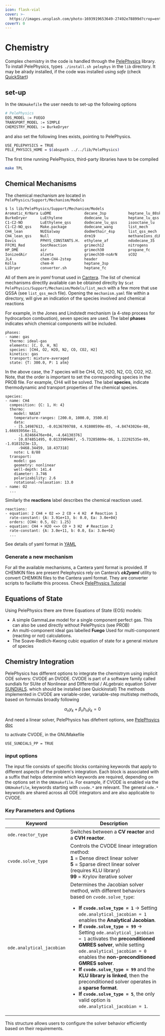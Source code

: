 ```yaml
---
icon: flask-vial
cover: >-
  https://images.unsplash.com/photo-1693919653649-27492e78899d?crop=entropy&cs=srgb&fm=jpg&ixid=M3wxOTcwMjR8MHwxfHNlYXJjaHw2fHxDaGVtaXN0cnl8ZW58MHx8fHwxNzMzMDY4Mzc4fDA&ixlib=rb-4.0.3&q=85
coverY: 0
---
```


# Chemistry

Complex chemistry in the code is handled through the [PelePhysics](https://pelephysics.readthedocs.io/en/latest/index.html) library. To install PelePhysics, type`$ ./install.sh pelephys` in the `lib` directory. It may be alrady installed, if the code was installed using _safe_ (check  [QuickStart](quickstart.md))

## set-up

In the `GNUmakefile` the user needs to set-up the following options

```bash
# PelePhysics
EOS_MODEL := FUEGO
TRANSPORT_MODEL := SIMPLE
CHEMISTRY_MODEL := BurkeDryer
```

and also set the following lines exists, pointing to PelePhysics.

```bash
USE_PELEPHYSICS = TRUE
PELE_PHYSICS_HOME = $(abspath ../../lib/PelePhysics)
```

The first time running PelePhysics, third-party libraries have to be compiled

```bash
make TPL
```

## Chemical Mechanisms

The chemical mechanism are located in `PelePhysics/Support/Mechanism/Models`

```bash
$ ls lib/PelePhysics/Support/Mechanism/Models
Aromatic_KrNara LuDME               decane_3sp          heptane_lu_88sk
BurkeDryer      LuEthylene          dodecane_lu         heptane_lu_qss
C1-C2-NO        LuEthylene_qss      dodecane_lu_qss     isooctane_lu
C1-C2-NO_qss    Make.package        dodecane_wang       list_mech
CH4_lean        NUIGalway           dodmethair_4sp      list_qss_mech
CH4_lean_qss    Null                drm19               methaneIons_diRenzo
Davis           PPHYS_CONSTANTS.H.  ethylene_af         ndodecane_35
FFCM1_Red       SootReaction        grimech12           nitrogens
HP_DME          air                 grimech30           propane_fc
IonizedAir      alzeta              grimech30-noArN     sCO2
JL4             chem-CH4-2step      header
Kolla           chem-H              heptane_3sp
LiDryer         converter.sh        heptane_fc
```

All of them are in _yaml_ fromat used in [Cantera](https://cantera.org). The list of chemical mechanisms directlly available can be obtained direclty by  `$cat PelePhysics/Support/Mechanism/Models/list_mech` with a few more that use QSSA (see `list_qss_mech` file). Opening the `mechanism.yaml` file within a directory, will give an indication of the species involved and chemical reactions

For example, in the Jones and Lindstedt mechanism (a 4-step process for hydrocarbon combustion), seven species are used. The label **phases** indicates which chemical components will be included.

```
phases:
- name: gas
  thermo: ideal-gas
  elements: [C, O, H, N]
  species: [CH4, O2, H2O, N2, CO, CO2, H2]
  kinetics: gas
  transport: mixture-averaged
  state: {T: 300.0, P: 1 atm}
```

In the above case, the 7 species will be CH4, O2, H2O, N2, CO, CO2, H2. Note, that the order is important to set the corresponding species in the PROB file. For example, CH4 will be solved. The label **species**, indicate thermodynamic and transport properties of the chemical species.

```
species:
- name: CH4
  composition: {C: 1, H: 4}
  thermo:
    model: NASA7
    temperature-ranges: [200.0, 1000.0, 3500.0]
    data:
    - [5.14987613, -0.0136709788, 4.91800599e-05, -4.84743026e-08, 1.66693956e-11,
      -1.02466476e+04, -4.64130376]
    - [0.074851495, 0.0133909467, -5.73285809e-06, 1.22292535e-09, -1.0181523e-13,
      -9468.34459, 18.437318]
    note: L 8/88
  transport:
    model: gas
    geometry: nonlinear
    well-depth: 141.4
    diameter: 3.746
    polarizability: 2.6
    rotational-relaxation: 13.0
- name: O2
  ...
```

Similarly the **reactions** label describes the chemical reactiosn used.

```
reactions:
- equation: 2 CH4 + O2 => 2 CO + 4 H2  # Reaction 1
  rate-constant: {A: 3.91e+13, b: 0.0, Ea: 3.0e+04} 
  orders: {CH4: 0.5, O2: 1.25}
- equation: CH4 + H2O <=> CO + 3 H2  # Reaction 2
  rate-constant: {A: 3.0e+11, b: 0.0, Ea: 3.0e+04}
  ...
```

See details of yaml format in [YAML](https://cantera.org/tutorials/yaml/defining-phases.html)

### Generate a new mechanism

For all the available mechanisms, a Cantera yaml format is provided. If CHEMKIN files are present Pelephysics rely on Cantera’s _**ck2yaml**_ utility to convert CHEMKIN files to the Cantera yaml format. They are converter scripts to faciliatte this process. Check [PelePhysics Tutorial](https://pelephysics.readthedocs.io/en/latest/EOS.html)

## Equations of State

Using PelePhysics there are three Equations of State (EOS) models:

* A simple GammaLaw model for a single component perfect gas. This can also be used directly without PelePhysics (see PROB)
* An multi-component ideal gas labelled **Fuego** Used for multi-component (reacting or not) calculations.
* The Soave-Redlich-Kwong cubic equation of state for a general mixture of species

## Chemistry Integration

PelePhysics has different options to integrate the chemistrym using implicit ODE solvers:
CVODE an DVODE. 
CVODE is part of a software family called sundials for 
SUite of Nonlinear and DIfferential / ALgebraic equation Solver 
[SUNDIALS](https://dl.acm.org/doi/10.1145/1089014.1089020).
 which should be installed (see Quickinstall)
The methods implemented in CVODE are variable-order, variable-step multistep methods, based on formulas broadly following

$$
\alpha_n y_k + \beta_n h_n \dot{y}_k = 0 
$$

And need a linear solver, PelePhysics has difefrent options, see [PelePhsyics doc](https://amrex-combustion.github.io/PelePhysics/IntroductionToCvode.html)

to activate CVODE, in the GNUMakefile

```
USE_SUNDIALS_PP = TRUE
```

### input options
 
The input file consists of specific blocks containing keywords that apply to different aspects of the problem's integration. Each block is associated with a suffix that helps determine which keywords are required, depending on the options set in the `GNUmakefile`. For example, if CVODE is enabled via the `GNUmakefile`, keywords starting with `cvode.*` are relevant. The general `ode.*` keywords are shared across all ODE integrators and are also applicable to CVODE.  

### Key Parameters and Options  

| Keyword                | Description |
|------------------------|-------------|
| `ode.reactor_type`     | Switches between a **CV reactor** and a **CVH reactor**. |
| `cvode.solve_type`     | Controls the CVODE linear integration method:<br> **1** = Dense direct linear solver<br> **5** = Sparse direct linear solver (requires KLU library)<br> **99** = Krylov iterative solver |
| `ode.analytical_jacobian` | Determines the Jacobian solver method, with different behaviors based on `cvode.solve_type`: <ul><li>**If `cvode.solve_type = 1`** → Setting `ode.analytical_jacobian = 1` enables the **Analytical Jacobian**.</li><li>**If `cvode.solve_type = 99`** → Setting `ode.analytical_jacobian = 1` activates the **preconditioned GMRES solver**, while setting `ode.analytical_jacobian = 0` enables the **non-preconditioned GMRES solver**.</li><li>**If `cvode.solve_type = 99`** and the **KLU library is linked**, then the preconditioned solver operates in a **sparse format**.</li><li>**If `cvode.solve_type = 5`**, the only valid option is `ode.analytical_jacobian = 1`.</li></ul> |

This structure allows users to configure the solver behavior efficiently based on their requirements.  


